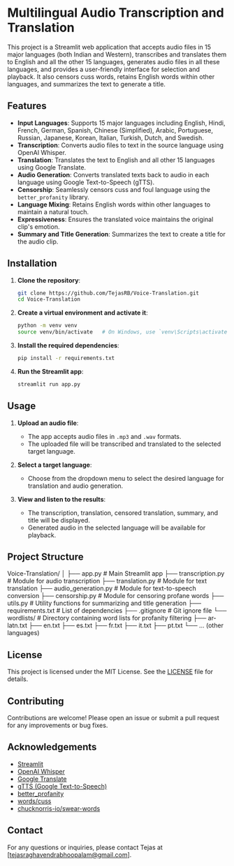 # Multilingual Audio Transcription and Translation

This project is a Streamlit web application that accepts audio files in 15 major languages (both Indian and Western), transcribes and translates them to English and all the other 15 languages, generates audio files in all these languages, and provides a user-friendly interface for selection and playback. It also censors cuss words, retains English words within other languages, and summarizes the text to generate a title.

## Features

- **Input Languages**: Supports 15 major languages including English, Hindi, French, German, Spanish, Chinese (Simplified), Arabic, Portuguese, Russian, Japanese, Korean, Italian, Turkish, Dutch, and Swedish.
- **Transcription**: Converts audio files to text in the source language using OpenAI Whisper.
- **Translation**: Translates the text to English and all other 15 languages using Google Translate.
- **Audio Generation**: Converts translated texts back to audio in each language using Google Text-to-Speech (gTTS).
- **Censorship**: Seamlessly censors cuss and foul language using the `better_profanity` library.
- **Language Mixing**: Retains English words within other languages to maintain a natural touch.
- **Expressiveness**: Ensures the translated voice maintains the original clip's emotion.
- **Summary and Title Generation**: Summarizes the text to create a title for the audio clip.

## Installation

1. **Clone the repository**:
    ```bash
    git clone https://github.com/TejasRB/Voice-Translation.git
    cd Voice-Translation
    ```

2. **Create a virtual environment and activate it**:
    ```bash
    python -m venv venv
    source venv/bin/activate   # On Windows, use `venv\Scripts\activate`
    ```

3. **Install the required dependencies**:
    ```bash
    pip install -r requirements.txt
    ```

4. **Run the Streamlit app**:
    ```bash
    streamlit run app.py
    ```

## Usage

1. **Upload an audio file**:
    - The app accepts audio files in `.mp3` and `.wav` formats.
    - The uploaded file will be transcribed and translated to the selected target language.

2. **Select a target language**:
    - Choose from the dropdown menu to select the desired language for translation and audio generation.

3. **View and listen to the results**:
    - The transcription, translation, censored translation, summary, and title will be displayed.
    - Generated audio in the selected language will be available for playback.

## Project Structure
Voice-Translation/
│
├── app.py # Main Streamlit app
├── transcription.py # Module for audio transcription
├── translation.py # Module for text translation
├── audio_generation.py # Module for text-to-speech conversion
├── censorship.py # Module for censoring profane words
├── utils.py # Utility functions for summarizing and title generation
├── requirements.txt # List of dependencies
├── .gitignore # Git ignore file
└── wordlists/ # Directory containing word lists for profanity filtering
├── ar-latn.txt
├── en.txt
├── es.txt
├── fr.txt
├── it.txt
├── pt.txt
└── ... (other languages)


## License

This project is licensed under the MIT License. See the [LICENSE](LICENSE) file for details.

## Contributing

Contributions are welcome! Please open an issue or submit a pull request for any improvements or bug fixes.

## Acknowledgements

- [Streamlit](https://streamlit.io/)
- [OpenAI Whisper](https://github.com/openai/whisper)
- [Google Translate](https://cloud.google.com/translate)
- [gTTS (Google Text-to-Speech)](https://pypi.org/project/gTTS/)
- [better_profanity](https://pypi.org/project/better-profanity/)
- [words/cuss](https://github.com/words/cuss)
- [chucknorris-io/swear-words](https://github.com/chucknorris-io/swear-words)

## Contact

For any questions or inquiries, please contact Tejas at [tejasraghavendrabhoopalam@gmail.com].
